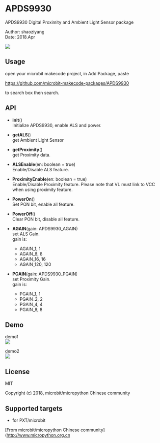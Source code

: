 # APDS9930
APDS9930 Digital Proximity and Ambient Light Sensor package  

Author: shaoziyang  
Date:   2018.Apr  

![](https://raw.githubusercontent.com/microbit-makecode-packages/APDS9930/master/icon.png)

## Usage

open your microbit makecode project, in Add Package, paste  

https://github.com/microbit-makecode-packages/APDS9930  

to search box then search.



## API

- **init**()  
Initialize APDS9930, enable ALS and power.  

- **getALS**()  
get Ambient Light Sensor

- **getProximity**()  
get Proximity data.

- **ALSEnable**(en: boolean = true)  
Enable/Disable ALS feature.

- **ProximityEnable**(en: boolean = true)  
Enable/Disable Proximity feature. Please note that VL must link to VCC when using proximity feature.

- **PowerOn**()  
Set PON bit, enable all feature.

- **PowerOff**()   
Clear PON bit, disable all feature.

- **AGAIN**(gain: APDS9930_AGAIN)  
set ALS Gain.  
gain is:
  - AGAIN_1, 1
  - AGAIN_8, 8
  - AGAIN_16, 16
  - AGAIN_120, 120 

- **PGAIN**(gain: APDS9930_PGAIN)  
set Proximity Gain.  
gain is:
  - PGAIN_1, 1
  - PGAIN_2, 2
  - PGAIN_4, 4
  - PGAIN_8, 8 



## Demo

demo1  
![](https://raw.githubusercontent.com/microbit-makecode-packages/APDS9930/master/demo1.jpg)

demo2  
![](https://raw.githubusercontent.com/microbit-makecode-packages/APDS9930/master/demo2.jpg)

## License  

MIT

Copyright (c) 2018, microbit/micropython Chinese community  

## Supported targets  

* for PXT/microbit


[From microbit/micropython Chinese community](http://www.micropython.org.cn